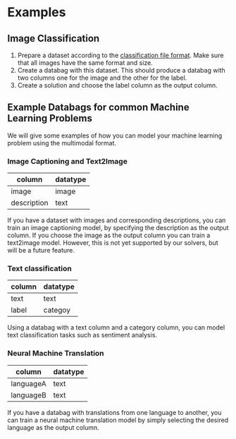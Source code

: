 # Examples

## Image Classification

1. Prepare a dataset according to the [classification file format]. Make sure that all images have the same format and size.
2. Create a databag with this dataset. This should produce a databag with two columns one for the image and the other for the label.
3. Create a solution and choose the label column as the output column.

[mnist test]: assets/datasets/mnist_test.zip
[classification file format]: /os4ml/file_formats/#images-for-classification

## Example Databags for common Machine Learning Problems

We will give some examples of how you can model your machine learning problem using the multimodal format.

### Image Captioning and Text2Image
| column      | datatype |
|-------------|----------|
| image       | image    |
| description | text     |

If you have a dataset with images and corresponding descriptions, you can train an image captioning model, by specifying the description as the output column.
If you choose the image as the output column you can train a text2image model. However, this is not yet supported by our solvers, but will be a future feature.


### Text classification
| column | datatype |
|--------|----------|
| text   | text     |
| label  | categoy  |

Using a databag with a text column and a category column, you can model text classification tasks such as sentiment analysis.


### Neural Machine Translation
| column    | datatype |
|-----------|----------|
| languageA | text     |
| languageB | text     |

If you have a databag with translations from one language to another, you can train a neural machine translation model by simply selecting the desired language as the output column.
